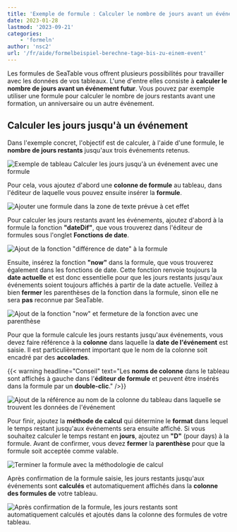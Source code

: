 ```yaml
---
title: 'Exemple de formule : Calculer le nombre de jours avant un événement'
date: 2023-01-28
lastmod: '2023-09-21'
categories:
    - 'formeln'
author: 'nsc2'
url: '/fr/aide/formelbeispiel-berechne-tage-bis-zu-einem-event'
---
```


Les formules de SeaTable vous offrent plusieurs possibilités pour travailler avec les données de vos tableaux. L'une d'entre elles consiste à **calculer le nombre de jours avant un événement futur**. Vous pouvez par exemple utiliser une formule pour calculer le nombre de jours restants avant une formation, un anniversaire ou un autre événement.

## Calculer les jours jusqu'à un événement

Dans l'exemple concret, l'objectif est de calculer, à l'aide d'une formule, le **nombre de jours restants** jusqu'aux trois événements retenus.

![Exemple de tableau Calculer les jours jusqu'à un événement avec une formule](https://seatable.io/wp-content/uploads/2023/01/example-table-days-until-event.png)

Pour cela, vous ajoutez d'abord une **colonne de formule** au tableau, dans l'éditeur de laquelle vous pouvez ensuite insérer la **formule**.

![Ajouter une formule dans la zone de texte prévue à cet effet](https://seatable.io/wp-content/uploads/2023/01/insert-formular-example-days-until-event.png)

Pour calculer les jours restants avant les événements, ajoutez d'abord à la formule la fonction **"dateDif"**, que vous trouverez dans l'éditeur de formules sous l'onglet **Fonctions de date**.

![Ajout de la fonction "différence de date" à la formule](https://seatable.io/wp-content/uploads/2023/01/add-function-datedif.png)

Ensuite, insérez la fonction **"now"** dans la formule, que vous trouverez également dans les fonctions de date. Cette fonction renvoie toujours la **date actuelle** et est donc essentielle pour que les jours restants jusqu'aux événements soient toujours affichés à partir de la date actuelle. Veillez à bien **fermer** les parenthèses de la fonction dans la formule, sinon elle ne sera **pas** reconnue par SeaTable.

![Ajout de la fonction "now" et fermeture de la fonction avec une parenthèse](https://seatable.io/wp-content/uploads/2023/01/add-now-and-close-the-.png)

Pour que la formule calcule les jours restants jusqu'aux événements, vous devez faire référence à la **colonne** dans laquelle la **date de l'événement** est saisie. Il est particulièrement important que le nom de la colonne soit encadré par des **accolades**.

{{< warning  headline="Conseil"  text="Les **noms de colonne** dans le tableau sont affichés à gauche dans l'**éditeur de formule** et peuvent être insérés dans la formule par un **double-clic**." />}}

![Ajout de la référence au nom de la colonne du tableau dans laquelle se trouvent les données de l'événement](https://seatable.io/wp-content/uploads/2023/01/add-reference-to-event-date.png)

Pour finir, ajoutez la **méthode de calcul** qui détermine le **format** dans lequel le temps restant jusqu'aux événements sera ensuite affiché. Si vous souhaitez calculer le temps restant en **jours**, ajoutez un **"D"** (pour days) à la formule. Avant de confirmer, vous devez **fermer** la **parenthèse** pour que la formule soit acceptée comme valable.

![Terminer la formule avec la méthodologie de calcul ](https://seatable.io/wp-content/uploads/2023/01/finish-the-formular-example-days-until-event.png)

Après confirmation de la formule saisie, les jours restants jusqu'aux événements sont **calculés** et automatiquement affichés dans la **colonne des formules de** votre tableau.

![Après confirmation de la formule, les jours restants sont automatiquement calculés et ajoutés dans la colonne des formules de votre tableau.](https://seatable.io/wp-content/uploads/2023/01/table-after-formular-days-until-events.png)
